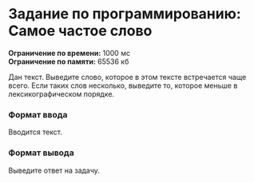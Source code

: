 # Задание по программированию: Самое частое слово

****Ограничение по времени:**** 1000 мс  
****Ограничение по памяти:**** 65536 кб  

Дан текст. Выведите слово, которое в этом тексте встречается чаще всего. Если таких слов несколько, выведите то, которое меньше в лексикографическом порядке.

### Формат ввода

Вводится текст.

### Формат вывода

Выведите ответ на задачу.
	
